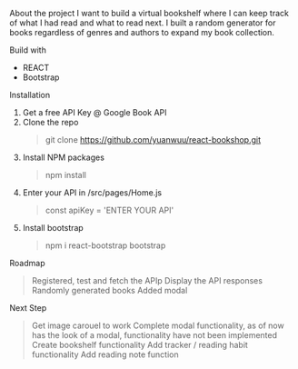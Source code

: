 About the project
I want to build a virtual bookshelf where I can keep track of what I had read and what to read next.  I built a random generator for books regardless of genres and authors to expand my book collection.


Build with
- REACT
- Bootstrap



Installation
1. Get a free API Key @ Google Book API
2. Clone the repo
    > git clone https://github.com/yuanwuu/react-bookshop.git
3. Install NPM packages
    > npm install
4. Enter your API in /src/pages/Home.js
    > const apiKey = 'ENTER YOUR API'
5. Install bootstrap
    > npm i react-bootstrap bootstrap



Roadmap
> Registered, test and fetch the APIp
> Display the API responses
> Randomly generated books
> Added modal


Next Step
> Get image carouel to work
> Complete modal functionality, as of now has the look of a modal, functionality have not been implemented
> Create bookshelf functionality
> Add tracker / reading habit functionality
> Add reading note function